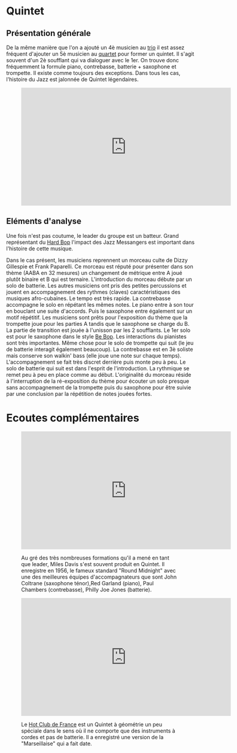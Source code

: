 # Quintet

## Présentation générale
De la même manière que l'on a ajouté un 4è musicien au [trio](/formations/c3-trio.md#Présentation-Générale) il est assez fréquent d'ajouter un 5è musicien au [quartet](/formations/c4-quartet.md#Présentation-Générale) pour former un quintet. Il s'agit souvent d'un 2è soufflant qui va dialoguer avec le 1er. On trouve donc fréquemment la formule piano, contrebasse, batterie + saxophone et trompette. Il existe comme toujours des exceptions. Dans tous les cas, l'histoire du Jazz est jalonnée de Quintet légendaires.

<figure class="app-frame formations text-align-center" data-title="A Night In Tunisia - Art Blakey and The Jazz Messangers">
<iframe width="560" height="315" src="https://www.youtube.com/embed/FHKyVJ5YfNU" title="YouTube video player" frameborder="0" allow="accelerometer; autoplay; clipboard-write; encrypted-media; gyroscope; picture-in-picture; web-share" allowfullscreen></iframe>
<!--<video src="assets/images/Art.Blakey.the.Jazz.Messengers-A.Night.in.Tunisia_360p" controls>-->
</figure>


## Eléments d'analyse
Une fois n'est pas coutume, le leader du groupe est un batteur. Grand représentant du [Hard Bop](/styles/a5-hard-bop.md#Présentation-Générale) l'impact des Jazz Messangers est important dans l'histoire de cette musique.

Dans le cas présent, les musiciens reprennent un morceau culte de Dizzy Gillespie et Frank Paparelli. Ce morceau est réputé pour présenter dans son thème (AABA en 32 mesures) un changement de métrique entre A joué plutôt binaire et B qui est ternaire.
L'introduction du morceau débute par un solo de batterie. Les autres musiciens ont pris des petites percussions et jouent en accompagnement des rythmes (claves) caractéristiques des musiques afro-cubaines. Le tempo est très rapide. La contrebasse accompagne le solo en répétant les mêmes notes. Le piano entre à son tour en bouclant une suite d'accords. Puis le saxophone entre également sur un motif répétitif. Les musiciens sont prêts pour l'exposition du thème que la trompette joue pour les parties A tandis que le saxophone se charge du B. La partie de transition est jouée à l'unisson par les 2 soufflants. Le 1er solo est pour le saxophone dans le style [Be Bop](/styles/a3-be-bop.md#Présentation-Générale). Les interactions du pianistes sont très importantes. Même chose pour le solo de trompette qui suit (le jeu de batterie interagit également beaucoup). La contrebasse est en 3è soliste mais conserve son walkin' bass (elle joue une note sur chaque temps). L'accompagnement se fait très discret derrière puis monte peu à peu. Le solo de batterie qui suit est dans l'esprit de l'introduction. La rythmique se remet peu à peu en place comme au début. L'originalité du morceau réside à l'interruption de la ré-exposition du thème pour écouter un solo presque sans accompagnement de la trompette puis du saxophone pour être suivie par une conclusion par la répétition de notes jouées fortes.


# Ecoutes complémentaires
<div class="encarts">
<figure class="app-frame encart text-align-center formations" data-title="Round Midnight - Miles Davis Quintet">
    <iframe width="560" height="315" src="https://www.youtube.com/embed/GIgLt7LAZF0" title="YouTube video player" frameborder="0" allow="accelerometer; autoplay; clipboard-write; encrypted-media; gyroscope; picture-in-picture; web-share" allowfullscreen></iframe>
   <!-- <video controls src="assets/images/Miles.Davis.Quintet-Round.Midnight"></video>-->
  <p>
 Au gré des très nombreuses formations qu'il a mené en tant que leader, Miles Davis s'est souvent produit en Quintet. Il enregistre en 1956, le fameux standard "Round Midnight" avec une des meilleures équipes d'accompagnateurs que sont John Coltrane (saxophone ténor),Red Garland (piano), Paul Chambers (contrebasse), Philly Joe Jones (batterie). 
  </p>
</figure>
<figure class="app-frame encart text-align-center formations" data-title="Echoes of France - Quintet Hot Club de France">
<iframe width="560" height="315" src="https://www.youtube.com/embed/QyjJ3ThpRkA" title="YouTube video player" frameborder="0" allow="accelerometer; autoplay; clipboard-write; encrypted-media; gyroscope; picture-in-picture; web-share" allowfullscreen></iframe>
  <!--<video controls src="assets/images/Hot.Club.of.France-Echoes.of.France_v720P.mp4"></video>-->
  <p>
  Le <a href="/#/fusions/b1-jazz-tsigane.md#">Hot Club de France</a> est un Quintet à géométrie un peu spéciale dans le sens où il ne comporte que des instruments à cordes et pas de batterie. Il a enregistré une version de la "Marseillaise" qui a fait date.
  </p>
</figure>
</div>